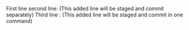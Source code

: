  First line
 second line: (This added line will be staged and commit separately)
 Third line : (This added line will be staged and commit in one command)